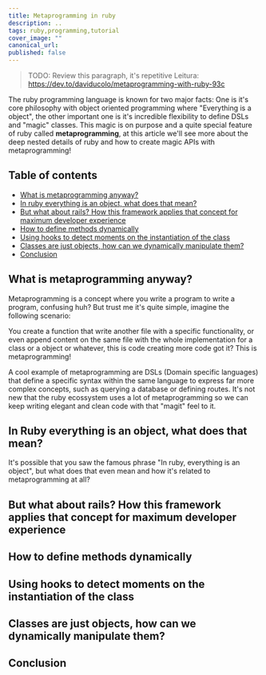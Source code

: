 ```yaml
---
title: Metaprogramming in ruby
description: ..
tags: ruby,programming,tutorial
cover_image: ""
canonical_url: 
published: false
---
```

> TODO: Review this paragraph, it's repetitive
Leitura: https://dev.to/daviducolo/metaprogramming-with-ruby-93c

The ruby programming language is known for two major facts: One is it's core philosophy with object oriented programming where "Everything is a object", the other important one is it's incredible flexibility to define DSLs and "magic" classes. This magic is on purpose and a quite special feature of ruby called **metaprogramming**, at this article we'll see more about the deep nested details of ruby and how to create magic APIs with metaprogramming!

## Table of contents

- [What is metaprogramming anyway?](#what-is-metaprogramming-anyway)
- [In ruby everything is an object, what does that mean?](#in-ruby-everything-is-an-object-what-does-that-mean)
- [But what about rails? How this framework applies that concept for maximum developer experience](#but-what-about-rails-how-this-framework-applies-that-concept-for-maximum-developer-experience)
- [How to define methods dynamically](#how-to-define-methods-dynamically)
- [Using hooks to detect moments on the instantiation of the class](#using-hooks-to-detect-moments-on-the-instantiation-of-the-class)
- [Classes are just objects, how can we dynamically manipulate them?](#classes-are-just-objects-how-can-we-dynamically-manipulate-them)
- [Conclusion](#conclusion)

## What is metaprogramming anyway?

Metaprogramming is a concept where you write a program to write a program, confusing huh? But trust me it's quite simple, imagine the following scenario:

You create a function that write another file with a specific functionality, or even append content on the same file with the whole implementation for a class or a object or whatever, this is code creating more code got it? This is metaprogramming!

A cool example of metaprogramming are DSLs (Domain specific languages) that define a specific syntax within the same language to express far more complex concepts, such as querying a database or defining routes. It's not new that the ruby ecossystem uses a lot of metaprogramming so we can keep writing elegant and clean code with that "magit" feel to it.

## In Ruby everything is an object, what does that mean?

It's possible that you saw the famous phrase "In ruby, everything is an object", but what does that even mean and how it's related to metaprogramming at all?

## But what about rails? How this framework applies that concept for maximum developer experience
## How to define methods dynamically
## Using hooks to detect moments on the instantiation of the class
## Classes are just objects, how can we dynamically manipulate them?
## Conclusion
